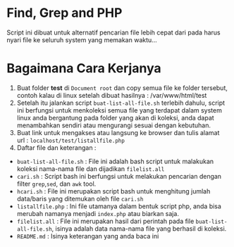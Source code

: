 # Find, Grep and PHP
Script ini dibuat untuk alternatif pencarian file lebih cepat dari pada harus nyari file ke seluruh system yang memakan waktu... 
# Bagaimana Cara Kerjanya 
1. Buat folder <b>test</b> di `Document root` dan copy semua file ke folder tersebut, contoh kalau di linux setelah dibuat hasilnya : /var/www/html/test
2. Setelah itu jalankan script `buat-list-all-file.sh` terlebih dahulu, script ini berfungsi untuk menkoleksi semua file yang terdapat dalam system linux anda bergantung pada folder yang akan di koleksi, anda dapat menambahkan sendiri atau mengurangi sesuai dengan kebutuhan.
3. Buat link untuk mengakses atau langsung ke browser dan tulis alamat url : `localhost/test/listallfile.php`
4. Daftar file dan keterangan : 
 - `buat-list-all-file.sh`	: File ini adalah bash script untuk malakukan koleksi nama-nama file dan dijadikan `filelist.all`
 - `cari.sh`	: Script bash ini berfungsi untuk melakukan pencarian dengan filter `grep`,`sed`, dan `awk` tool.
 - `hcari.sh`	: File ini merupakan script bash untuk menghitung jumlah data/baris yang ditemukan oleh file `cari.sh`
 - `listallfile.php`	: Ini file utamanya dalam bentuk script php, anda bisa merubah namanya menjadi `index.php` atau biarkan saja.
 - `filelist.all`	: File ini merupakan hasil dari perintah pada file `buat-list-all-file.sh`, isinya adalah data nama-nama file yang berhasil di koleksi.
 - `README.md`	: Isinya keterangan yang anda baca ini 



